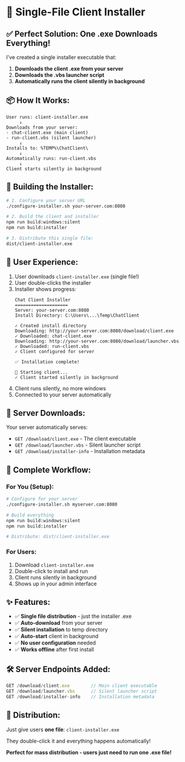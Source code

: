 # 🚀 Single-File Client Installer

## ✅ **Perfect Solution: One .exe Downloads Everything!**

I've created a single installer executable that:
1. **Downloads the client .exe from your server**
2. **Downloads the .vbs launcher script**
3. **Automatically runs the client silently in background**

## 📦 **How It Works:**

```
User runs: client-installer.exe
     ↓
Downloads from your server:
- chat-client.exe (main client)
- run-client.vbs (silent launcher)
     ↓
Installs to: %TEMP%\ChatClient\
     ↓
Automatically runs: run-client.vbs
     ↓
Client starts silently in background
```

## 🔧 **Building the Installer:**

```bash
# 1. Configure your server URL
./configure-installer.sh your-server.com:8080

# 2. Build the client and installer
npm run build:windows:silent
npm run build:installer

# 3. Distribute this single file:
dist/client-installer.exe
```

## 🎯 **User Experience:**

1. User downloads `client-installer.exe` (single file!)
2. User double-clicks the installer
3. Installer shows progress:
   ```
   Chat Client Installer
   ====================
   Server: your-server.com:8080
   Install Directory: C:\Users\...\Temp\ChatClient
   
   ✓ Created install directory
   Downloading: http://your-server.com:8080/download/client.exe
   ✓ Downloaded: chat-client.exe
   Downloading: http://your-server.com:8080/download/launcher.vbs
   ✓ Downloaded: run-client.vbs
   ✓ Client configured for server
   
   ✅ Installation complete!
   
   🚀 Starting client...
   ✓ Client started silently in background
   ```
4. Client runs silently, no more windows
5. Connected to your server automatically

## 📁 **Server Downloads:**

Your server automatically serves:
- `GET /download/client.exe` - The client executable
- `GET /download/launcher.vbs` - Silent launcher script
- `GET /download/installer-info` - Installation metadata

## 🔄 **Complete Workflow:**

### **For You (Setup):**
```bash
# Configure for your server
./configure-installer.sh myserver.com:8080

# Build everything
npm run build:windows:silent
npm run build:installer

# Distribute: dist/client-installer.exe
```

### **For Users:**
1. Download `client-installer.exe`
2. Double-click to install and run
3. Client runs silently in background
4. Shows up in your admin interface

## ✨ **Features:**

- ✅ **Single file distribution** - just the installer .exe
- ✅ **Auto-download** from your server
- ✅ **Silent installation** to temp directory
- ✅ **Auto-start** client in background
- ✅ **No user configuration** needed
- ✅ **Works offline** after first install

## 🛠 **Server Endpoints Added:**

```javascript
GET /download/client.exe        // Main client executable
GET /download/launcher.vbs      // Silent launcher script
GET /download/installer-info    // Installation metadata
```

## 🎯 **Distribution:**

Just give users **one file**: `client-installer.exe`

They double-click it and everything happens automatically!

**Perfect for mass distribution - users just need to run one .exe file!**